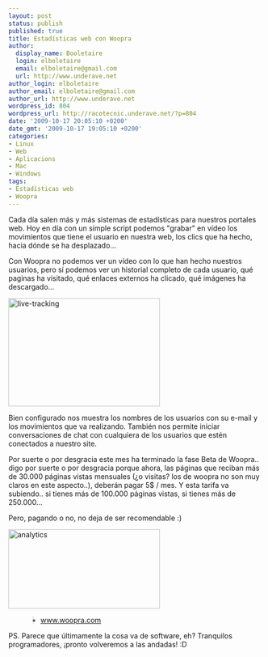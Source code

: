 ```yaml
---
layout: post
status: publish
published: true
title: Estadísticas web con Woopra
author:
  display_name: Booletaire
  login: elboletaire
  email: elboletaire@gmail.com
  url: http://www.underave.net
author_login: elboletaire
author_email: elboletaire@gmail.com
author_url: http://www.underave.net
wordpress_id: 804
wordpress_url: http://racotecnic.underave.net/?p=804
date: '2009-10-17 20:05:10 +0200'
date_gmt: '2009-10-17 19:05:10 +0200'
categories:
- Linux
- Web
- Aplicacions
- Mac
- Windows
tags:
- Estadísticas web
- Woopra
---
```


Cada día salen más y más sistemas de estadísticas para nuestros portales web. Hoy en día con un simple script podemos "grabar" en vídeo los movimientos que tiene el usuario en nuestra web, los clics que ha hecho, hacia dónde se ha desplazado...

Con Woopra no podemos ver un vídeo con lo que han hecho nuestros usuarios, pero sí podemos ver un historial completo de cada usuario, qué paginas ha visitado, qué enlaces externos ha clicado, qué imágenes ha descargado...

<a href="http://racotecnic.underave.net/wp-content/uploads/2009/10/live-tracking.png"><img class="size-medium wp-image-807 aligncenter" title="live-tracking" src="http://racotecnic.underave.net/wp-content/uploads/2009/10/live-tracking-300x214.png" alt="live-tracking" width="300" height="214" /></a>

Bien configurado nos muestra los nombres de los usuarios con su e-mail y los movimientos que va realizando. También nos permite iniciar conversaciones de chat con cualquiera de los usuarios que estén conectados a nuestro site.

Por suerte o por desgracia este mes ha terminado la fase Beta de Woopra.. digo por suerte o por desgracia porque ahora, las páginas que reciban más de 30.000 páginas vistas mensuales (¿o visitas? los de woopra no son muy claros en este aspecto..), deberán pagar 5$ / mes. Y esta tarifa va subiendo.. si tienes más de 100.000 páginas vistas, si tienes más de 250.000...

Pero, pagando o no, no deja de ser recomendable :)

<a href="http://racotecnic.underave.net/wp-content/uploads/2009/10/analytics.png"><img class="size-medium wp-image-806 aligncenter" title="analytics" src="http://racotecnic.underave.net/wp-content/uploads/2009/10/analytics-300x157.png" alt="analytics" width="300" height="157" /></a>

<ul>
<blockquote>
<li><a title="Woopra Website" rel="nofollow" href="http://www.woopra.com" target="_blank">www.woopra.com</a></li>
</blockquote>
</ul>

PS. Parece que últimamente la cosa va de software, eh? Tranquilos programadores, ¡pronto volveremos a las andadas! :D
